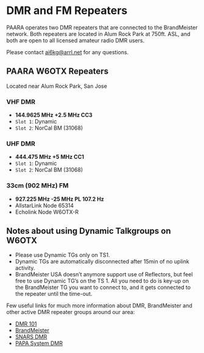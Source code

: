 # DMR and FM Repeaters

PAARA operates two DMR repeaters that are connected to the BrandMeister network.
Both repeaters are located in Alum Rock Park at 750ft. ASL, and both are open to all licensed amateur radio DMR users.

Please contact ai6kg@arrl.net for any questions.

## PAARA W6OTX Repeaters

Located near Alum Rock Park, San Jose

### VHF DMR

* **144.9625 MHz +2.5 MHz CC3**  
* `Slot 1`: Dynamic
* `Slot 2`: NorCal BM (31068)

### UHF DMR

* **444.475 MHz +5 MHz CC1**
* `Slot 1`: Dynamic
* `Slot 2`: NorCal BM (31068)

### 33cm (902 MHz) FM  

* **927.225 MHz -25 MHz PL 107.2 Hz**
* AllstarLink Node 65314
* Echolink Node W6OTX-R

## Notes about using Dynamic Talkgroups on W6OTX

* Please use Dynamic TGs only on TS1.
* Dynamic TGs are automatically disconnected after 15min of no uplink activity.
* BrandMeister USA doesn’t anymore support use of Reflectors, but feel free to use Dynamic TG’s on the TS 1. All you need to do is key-up on the BrandMeister TG you want to connect to, and it gets connected to the repeater until the time-out.

Few useful links for much more information about DMR, BrandMeister and other active DMR repeater groups around our area:

* [DMR 101](https://amateurradionotes.com/dmr.htm)
* [BrandMeister](https://wiki.brandmeister.network/index.php/Main_Page)
* [SNARS DMR](https://snars.org/repeaters/info/)
* [PAPA System DMR](http://papasys.com/dmr/)


